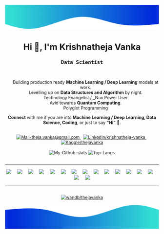 <img alt="Wave me" src="./images/border-top.png/" />
<h1 align="center">Hi 👋, I'm Krishnatheja Vanka</h1>
<h3 align='center'>
    <samp>Data Scientist</samp>
</h3>

<br/>

<ul align='center' style="list-style-type:none;">
    <li>Building production ready <b>Machine Learning / Deep Learning</b> models at work.</li>
    <li>Levelling up on <b>Data Structures and Algorithm</b> by night.</li>
    <li>Technology Evangelist / _Nux Power User</li>
    <li>Avid towards <b>Quantum Computing</b>.</li>
    <li>Polyglot Programming</li>
</ul>
<p align='center'>
    <b>Connect</b> with me if you are into <b>Machine Learning / Deep Learning, Data Science, Coding</b>, or just to say <b>"Hi"</b> 👋.
</p>

<br/>

<div align='center'>
    <a href="mailto:theja.vanka@gmail.com" target="_blank" rel="noopener noreferrer">
        <img src="https://img.shields.io/badge/Mail_Me-c14438?style=for-the-badge&logo=Gmail&logoColor=white" alt="Mail-theja.vanka@gmail.com">
    </a>
    &nbsp;
    <a href="https://www.linkedin.com/in/krishnatheja-vanka/" target="_blank" rel="noopener noreferrer">
        <img src="https://img.shields.io/badge/LinkedIn-%230077B5.svg?&style=for-the-badge&logo=linkedin&logoColor=white" alt="LinkedIn/krishnatheja-vanka">
    </a>
    &nbsp;
    <a href="https://kaggle.com/thejavanka/" target="_blank" rel="noopener noreferrer">
        <img src="https://img.shields.io/badge/Kaggle-20BEFF.svg?&style=for-the-badge&logo=kaggle&logoColor=white" alt="Kaggle/thejavanka">
    </a>
</div>

<br/>

<div align='center'>
    <img src='https://github-readme-stats.vercel.app/api?username=theja-vanka&show_icons=true&count_private=true&include_all_commits=true&custom_title=My%20Github%20Stats&hide_border=true' alt='My-Github-stats'>
    <img src='https://github-readme-stats.vercel.app/api/top-langs/?username=theja-vanka&custom_title=Most%20Used%20Extensions&langs_count=3&hide_border=true&hide=html,css,MATLAB' alt='Top-Langs'>
</div>

<br/>

---

<div align='center' width="100%">
    <img src="https://simpleicons.org/icons/cplusplus.svg" width="25px">&nbsp;&nbsp;&nbsp;&nbsp;
    <img src="https://simpleicons.org/icons/python.svg" width="25px">&nbsp;&nbsp;&nbsp;&nbsp;
    <img src="https://simpleicons.org/icons/javascript.svg" width="25px">&nbsp;&nbsp;&nbsp;&nbsp;
    <img src="https://simpleicons.org/icons/go.svg" width="25px">&nbsp;&nbsp;&nbsp;&nbsp;
    <img src="https://simpleicons.org/icons/julia.svg" width="25px">&nbsp;&nbsp;&nbsp;&nbsp;
    <img src="https://simpleicons.org/icons/apachespark.svg" width="25px">&nbsp;&nbsp;&nbsp;&nbsp;
    <img src="https://simpleicons.org/icons/tensorflow.svg" width="25px">&nbsp;&nbsp;&nbsp;&nbsp;
    <img src="https://simpleicons.org/icons/pytorch.svg" width="25px">&nbsp;&nbsp;&nbsp;&nbsp;
    <img src="https://simpleicons.org/icons/fastapi.svg" width="25px">&nbsp;&nbsp;&nbsp;&nbsp;
    <img src="https://simpleicons.org/icons/flask.svg" width="25px">&nbsp;&nbsp;&nbsp;&nbsp;
    <img src="https://simpleicons.org/icons/nodedotjs.svg" width="25px">&nbsp;&nbsp;&nbsp;&nbsp;
    <img src="https://simpleicons.org/icons/apple.svg" width="25px">&nbsp;&nbsp;&nbsp;&nbsp;
    <img src="https://simpleicons.org/icons/archlinux.svg" width="25px">&nbsp;&nbsp;&nbsp;&nbsp;
    <img src="https://simpleicons.org/icons/neovim.svg" width="25px">&nbsp;&nbsp;&nbsp;&nbsp;
    <img src="https://simpleicons.org/icons/visualstudiocode.svg" width="25px">&nbsp;&nbsp;&nbsp;&nbsp;
    <img src="https://simpleicons.org/icons/docker.svg" width="25px">
</div>

---

<br/>
<div align='center' width="100%">
    <a href="https://wandb.ai/theja-vanka" target="_blank" rel="noopener noreferrer">
        <img src="https://raw.githubusercontent.com/wandb/assets/main/wandb-github-badge-gradient.svg" alt="wandb/thejavanka">
    </a>
</div>
<br/>

<img alt="Wave me" src="./images/border-bot.png/" />


